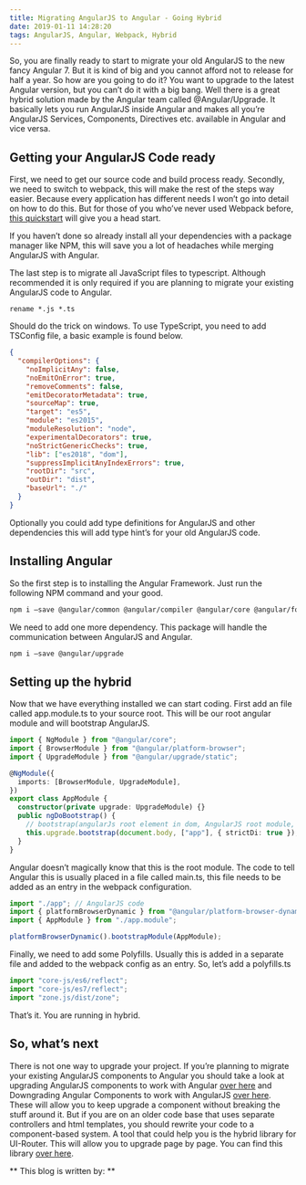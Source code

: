 ```yaml
---
title: Migrating AngularJS to Angular - Going Hybrid
date: 2019-01-11 14:28:20
tags: AngularJS, Angular, Webpack, Hybrid
---
```

So, you are finally ready to start to migrate your old AngularJS to the new fancy Angular 7. But it is kind of big and you cannot afford not to release for half a year. So how are you going to do it? You want to upgrade to the latest Angular version, but you can’t do it with a big bang. Well there is a great hybrid solution made by the Angular team called @Angular/Upgrade. It basically lets you run AngularJS inside Angular and makes all you’re AngularJS Services, Components, Directives etc. available in Angular and vice versa. 	
## Getting your AngularJS Code ready
First, we need to get our source code and build process ready. Secondly, we need to switch to webpack, this will make the rest of the steps way easier. Because every application has different needs I won’t go into detail on how to do this. But for those of you who’ve never used Webpack before, [this quickstart](https://webpack.js.org/guides/getting-started/) will give you a head start.

If you haven’t done so already install all your dependencies with a package manager like NPM, this will save you a lot of headaches while merging AngularJS with Angular.

The last step is to migrate all JavaScript files to typescript. Although recommended it is only required if you are planning to migrate your existing AngularJS code to Angular.

`rename *.js *.ts`

Should do the trick on windows.
To use TypeScript, you need to add TSConfig file, a basic example is found below.
```json
{
  "compilerOptions": {
    "noImplicitAny": false,
    "noEmitOnError": true,
    "removeComments": false,
    "emitDecoratorMetadata": true,
    "sourceMap": true,
    "target": "es5",
    "module": "es2015",
    "moduleResolution": "node",
    "experimentalDecorators": true,
    "noStrictGenericChecks": true,
    "lib": ["es2018", "dom"],
    "suppressImplicitAnyIndexErrors": true,
    "rootDir": "src",
    "outDir": "dist",
    "baseUrl": "./"
  }
}
```
Optionally you could add type definitions for AngularJS and other dependencies this will add type hint’s for your old AngularJS code.
## Installing Angular
So the first step is to installing the Angular Framework. Just run the following NPM command and your good.

```bash
npm i –save @angular/common @angular/compiler @angular/core @angular/forms @angular/http @angular/platform-browser @angular/platform-browser-dynamic core-js zone.js
```
We need to add one more dependency. This package will handle the communication between AngularJS and Angular.

```bash
npm i –save @angular/upgrade
```
## Setting up the hybrid
Now that we have everything installed we can start coding. First add an file called app.module.ts to your source root. This will be our root angular module and will bootstrap AngularJS.

```ts
import { NgModule } from "@angular/core";
import { BrowserModule } from "@angular/platform-browser";
import { UpgradeModule } from "@angular/upgrade/static";

@NgModule({
  imports: [BrowserModule, UpgradeModule],
})
export class AppModule {
  constructor(private upgrade: UpgradeModule) {}
  public ngDoBootstrap() {
    // bootstrap(angularJs root element in dom, AngularJS root module, bootstrap options)
    this.upgrade.bootstrap(document.body, ["app"], { strictDi: true });
  }
}
```

Angular doesn’t magically know that this is the root module. The code to tell Angular this is usually placed in a file called main.ts, this file needs to be added as an entry in the webpack configuration.

```ts
import "./app"; // AngularJS code
import { platformBrowserDynamic } from "@angular/platform-browser-dynamic";
import { AppModule } from "./app.module";

platformBrowserDynamic().bootstrapModule(AppModule);
```
Finally, we need to add some Polyfills. Usually this is added in a separate file and added to the webpack config as an entry. So, let’s add a polyfills.ts
```ts
import "core-js/es6/reflect";
import "core-js/es7/reflect";
import "zone.js/dist/zone";
```
That’s it. You are running in hybrid.
## So, what’s next
There is not one way to upgrade your project. If you’re planning to migrate your existing AngularJS components to Angular you should take a look at upgrading AngularJS components to work with Angular [over here](https://angular.io/api/upgrade/static/UpgradeComponent) and Downgrading Angular Components to work with AngularJS [over here](https://angular.io/api/upgrade/static/downgradeComponent). These will allow you to keep upgrade a component without breaking the stuff around it.
But if you are on an older code base that uses separate controllers and html templates, you should rewrite your code to a component-based system. A tool that could help you is the hybrid library for UI-Router. This will allow you to upgrade page by page. You can find this library [over here](https://github.com/ui-router/angular-hybrid).

** This blog is written by: ** 
<script src="//platform.linkedin.com/in.js" type="text/javascript"></script>
<script type="IN/MemberProfile" data-id="https://www.linkedin.com/in/mvligtenberg/" data-format="inline" data-related="false"></script>
